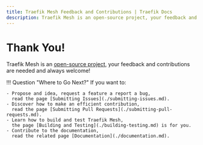 ```yaml
---
title: Traefik Mesh Feedback and Contributions | Traefik Docs
description: Traefik Mesh is an open-source project, your feedback and contributions are needed and always welcome! Read the docs to learn how you can contribute.
---
```


# Thank You!

Traefik Mesh is an [open-source project](https://github.com/traefik/mesh/), your feedback and contributions are needed and 
always welcome!

!!! Question "Where to Go Next?"
    If you want to:

    - Propose and idea, request a feature a report a bug,
      read the page [Submitting Issues](./submitting-issues.md).
    - Discover how to make an efficient contribution,
      read the page [Submitting Pull Requests](./submitting-pull-requests.md).
    - Learn how to build and test Traefik Mesh,
      the page [Building and Testing](./building-testing.md) is for you.
    - Contribute to the documentation,
      read the related page [Documentation](./documentation.md).
